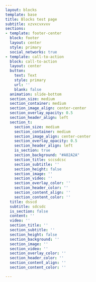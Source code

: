 ```yaml
---
layout: blocks
template: base
title: Blocks test page
subtitle: xzvxcvxvxv
sections:
- template: footer-center
  block: footer
  layout: center
  style: primary
  social_networks: true
- template: call-to-action
  block: call-to-action
  layout: center
  button:
    text: Text
    style: primary
    url: ''
    blank: false
  animation: slide-bottom
  section_size: medium
  section_container: medium
  section_image_align: center-center
  section_overlay_opacity: 0.5
  section_header_align: left
  section_t:
    section_size: medium
    section_container: medium
    section_image_align: center-center
    section_overlay_opacity: 0.5
    section_header_align: left
    is_section: true
    section_background: "#A02A2A"
    section_title: sccsdcsc
    section_subtitle: ''
    section_height: false
    section_image: ''
    section_video: ''
    section_overlay_color: ''
    section_header_color: ''
    section_content_align: ''
    section_content_color: ''
  title: dsscd
  subtitle: sdcsdc
  is_section: false
  content: ''
  video: ''
  section_title: ''
  section_subtitle: ''
  section_height: false
  section_background: ''
  section_image: ''
  section_video: ''
  section_overlay_color: ''
  section_header_color: ''
  section_content_align: ''
  section_content_color: ''

---
```

